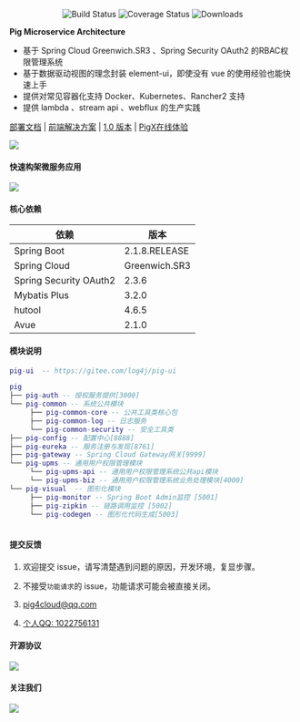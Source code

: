 <p align="center">
  <img src="https://img.shields.io/badge/Avue-2.1.0-green.svg" alt="Build Status">
  <img src="https://img.shields.io/badge/Spring%20Cloud-Greenwich.SR3-blue.svg" alt="Coverage Status">
  <img src="https://img.shields.io/badge/Spring%20Boot-2.1.8.RELEASE-blue.svg" alt="Downloads">
</p>
 
**Pig Microservice Architecture**   
   
- 基于 Spring Cloud Greenwich.SR3 、Spring Security OAuth2 的RBAC权限管理系统  
- 基于数据驱动视图的理念封装 element-ui，即使没有 vue 的使用经验也能快速上手  
- 提供对常见容器化支持 Docker、Kubernetes、Rancher2 支持  
- 提供 lambda 、stream api 、webflux 的生产实践   


<a href="http://pig4cloud.com/doc/pig" target="_blank">部署文档</a> | <a target="_blank" href="http://avue.top"> 前端解决方案</a> | <a target="_blank" href="https://gitee.com/log4j/pig/releases/v1.3.2"> 1.0  版本</a> | <a target="_blank" href="http://pigx.pig4cloud.com"> PigX在线体验</a>
    
![](https://images.gitee.com/uploads/images/2019/0330/065147_85756aea_410595.png)

#### 快速构架微服务应用  

<img src="https://images.gitee.com/uploads/images/2019/0823/120112_98bb9619_410595.gif"/>  
   
#### 核心依赖 


依赖 | 版本
---|---
Spring Boot |  2.1.8.RELEASE  
Spring Cloud | Greenwich.SR3   
Spring Security OAuth2 | 2.3.6
Mybatis Plus | 3.2.0
hutool | 4.6.5
Avue | 2.1.0
   


#### 模块说明
```lua
pig-ui  -- https://gitee.com/log4j/pig-ui

pig
├── pig-auth -- 授权服务提供[3000]
└── pig-common -- 系统公共模块 
     ├── pig-common-core -- 公共工具类核心包
     ├── pig-common-log -- 日志服务
     └── pig-common-security -- 安全工具类
├── pig-config -- 配置中心[8888]
├── pig-eureka -- 服务注册与发现[8761]
├── pig-gateway -- Spring Cloud Gateway网关[9999]
└── pig-upms -- 通用用户权限管理模块
     └── pig-upms-api -- 通用用户权限管理系统公共api模块
     └── pig-upms-biz -- 通用用户权限管理系统业务处理模块[4000]
└── pig-visual  -- 图形化模块 
     ├── pig-monitor -- Spring Boot Admin监控 [5001]
     ├── pig-zipkin -- 链路调用监控 [5002]
     └── pig-codegen -- 图形化代码生成[5003]
	 
```
#### 提交反馈

1. 欢迎提交 issue，请写清楚遇到问题的原因，开发环境，复显步骤。

2. 不接受`功能请求`的 issue，功能请求可能会被直接关闭。  

3. <a href="mailto:pig4cloud@qq.com">pig4cloud@qq.com</a>    

4. <a target="_blank" href="http://wpa.qq.com/msgrd?v=3&uin=1022756131&site=qq&menu=yes"> 个人QQ: 1022756131</a>

#### 开源协议


![](https://images.gitee.com/uploads/images/2019/0330/065147_e07bc645_410595.png)


#### 关注我们

![](https://images.gitee.com/uploads/images/2019/0808/102636_659bf088_410595.png)
